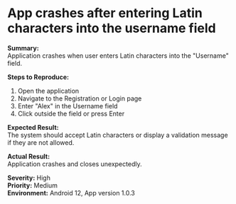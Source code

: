 # App crashes after entering Latin characters into the username field

**Summary:**  
Application crashes when user enters Latin characters into the "Username" field.

**Steps to Reproduce:**  
1. Open the application  
2. Navigate to the Registration or Login page  
3. Enter "Alex" in the Username field  
4. Click outside the field or press Enter

**Expected Result:**  
The system should accept Latin characters or display a validation message if they are not allowed.

**Actual Result:**  
Application crashes and closes unexpectedly.

**Severity:** High  
**Priority:** Medium  
**Environment:** Android 12, App version 1.0.3  
